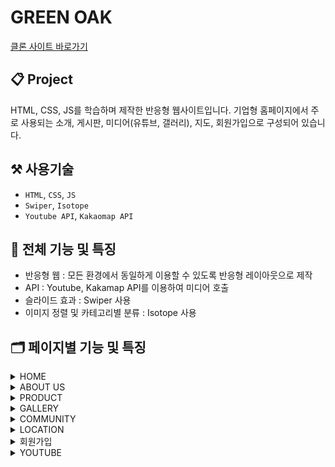 # GREEN OAK

[클론 사이트 바로가기](https://greenoak-portfolio.netlify.app)

## 📋 Project

HTML, CSS, JS를 학습하며 제작한 반응형 웹사이트입니다.
기업형 홈페이지에서 주로 사용되는 소개, 게시판, 미디어(유튜브, 갤러리), 지도, 회원가입으로 구성되어 있습니다.

## ⚒️ 사용기술

- `HTML`, `CSS`, `JS`
- `Swiper`, `Isotope`
- `Youtube API`, `Kakaomap API`

## 📌 전체 기능 및 특징

- 반응형 웹 : 모든 환경에서 동일하게 이용할 수 있도록 반응형 레이아웃으로 제작
- API : Youtube, Kakamap API를 이용하여 미디어 호출
- 슬라이드 효과 : Swiper 사용
- 이미지 정렬 및 카테고리별 분류 : Isotope 사용

## 🗂️ 페이지별 기능 및 특징

<details>
<summary>HOME</summary>
<div markdown="1">

- 스크롤 효과
- 동영상 자동 재생
- Swiper : auto slide, navigation, pagination
- Scroll to top button

<img src="gif/home.gif" width="600" height="400"/>

</div>
</details>

<details>
<summary>ABOUT US</summary>
<div markdown="1">

- hover 효과 : trasform, rotate, filter

<img src="gif/about-us.gif" width="600" height="400"/>

</div>
</details>

<details>
<summary>PRODUCT</summary>
<div markdown="1">

- Isotope.js : 이미지 자동 정렬 & 필터링
- 이미지 클릭시 풀스크린 팝업창이 생성된다.

<img src="gif/product.gif" width="600" height="400"/>

</div>
</details>

<details>
<summary>GALLERY</summary>
<div markdown="1">

- Grid 레이아웃 설정
- Hover 효과 : opacity, transition
- 이미지 클릭시 풀스크린 팝업창이 생성된다.

<img src="gif/gallery.gif" width="600" height="400"/>

</div>
</details>

<details>
<summary>COMMUNITY</summary>
<div markdown="1">

- 아코디언 효과

<img src="gif/community.gif" width="600" height="400"/>

</div>
</details>

<details>
<summary>LOCATION</summary>
<div markdown="1">

- Kakamap API를 이용하여 지도 호출
- 지도 생성, 마커 적용

<img src="gif/location.gif" width="600" height="400"/>

</div>
</details>

<details>
<summary>회원가입</summary>
<div markdown="1">

- 회원가입 조건
  - ID : 5글자 이상
  - PASSWORD : 7글자 이상 (숫자, 영문자, 특수문자 포함)
  - PASSWORD 확인
  - EMAIL : 이메일 주소 형식을 충족해야 한다.
  - Check box
  - COMMENT : 20글자 이상
- 회원가입 조건에 맞지 않게 작성시 - 해당항목별로 에러메세지 생성
- 회원가입 조건에 올바르게 작성시 - 회원가입 성공 화면으로 전환

<img src="gif/join.gif" width="600" height="400"/>

</div>
</details>

<details>
<summary>YOUTUBE</summary>
<div markdown="1">

- Youtube API를 이용하여 미디어 호출
- Youtube에 만들어둔 playlist를 불러오고, 동영상 정보를 추출하여 title, thumbnail, description에 반영한다.
- 특정 영상 클릭시 iframe요소로 동영상을 재생한다.

<img src="gif/youtube.gif" width="600" height="400"/>

</div>
</details>
